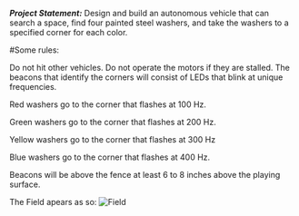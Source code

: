 

__*Project Statement:*__ 
Design and build an autonomous vehicle that can search a space, find four
painted steel washers, and take the washers to a specified corner for each
color.


#Some rules:


Do not hit other vehicles. Do not operate the motors if they are stalled.
The beacons that identify the corners will consist of LEDs that blink at
unique frequencies.

Red washers go to the corner that flashes at 100 Hz.

Green washers go to the corner that flashes at 200 Hz.

Yellow washers go to the corner that flashes at 300 Hz

Blue washers go to the corner that flashes at 400 Hz.

Beacons will be above the fence at least 6 to 8 inches above the playing surface.

The Field apears as so:
![Field](https://i.imgur.com/SvkBVyG.png)
